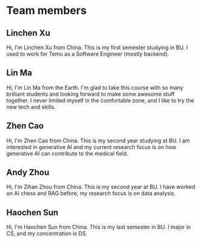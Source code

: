 # Team members

## Linchen Xu

Hi, I'm Linchen Xu from China. This is my first semester studying in BU. I used to work for Temu as a Software Engineer (mostly backend).

## Lin Ma

Hi, I'm Lin Ma from the Earth. I'm glad to take this course with so many brilliant students and looking forward to make some awesome stuff together. I never limited myself in the comfortable zone, and I like to try the new tech and skills.

## Zhen Cao

Hi, I'm Zhen Cao from China. This is my second year studying at BU. I am interested in generative AI and my current research focus is on how generative AI can contribute to the medical field.

## Andy Zhou
Hi, I'm Zihan Zhou from China. This is my second year at BU. I have worked on AI chess and RAG before, my research focus is on data analysis.

## Haochen Sun
Hi, I'm Haochen Sun from China. This is my last semester in BU. I major in CS, and my concentration is DS.

